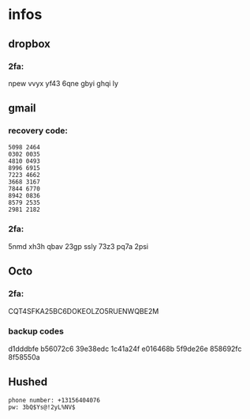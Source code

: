 # infos
## dropbox
### 2fa: 
npew vvyx yf43 6qne gbyi ghqi ly

## gmail
### recovery code:
```
5098 2464
0302 0035
4810 0493
8996 6915
7223 4662
3668 3167
7844 6770
8942 0836
8579 2535
2981 2182
```

### 2fa:
5nmd xh3h qbav 23gp ssly 73z3 pq7a 2psi

## Octo
### 2fa:
CQT4SFKA25BC6DOKEOLZO5RUENWQBE2M

### backup codes
d1dddbfe
b56072c6
39e38edc
1c41a24f
e016468b
5f9de26e
858692fc
8f58550a

## Hushed
```
phone number: +13156404076
pw: 3bQ$Ys@!2yL%NV$
```
